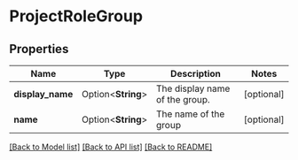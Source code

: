 # ProjectRoleGroup

## Properties

Name | Type | Description | Notes
------------ | ------------- | ------------- | -------------
**display_name** | Option<**String**> | The display name of the group. | [optional]
**name** | Option<**String**> | The name of the group | [optional]

[[Back to Model list]](../README.md#documentation-for-models) [[Back to API list]](../README.md#documentation-for-api-endpoints) [[Back to README]](../README.md)


